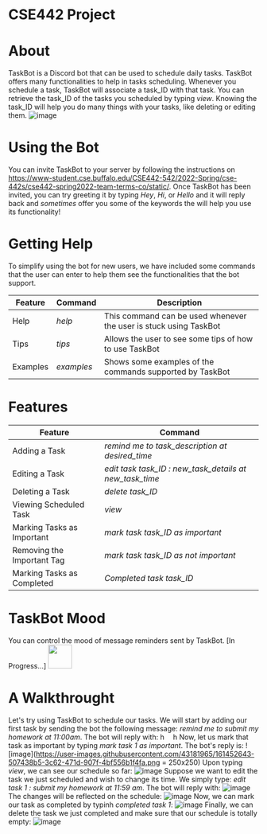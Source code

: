 # CSE442 Project

# **About**
TaskBot is a Discord bot that can be used to schedule daily tasks. TaskBot offers many functionalities to help in tasks scheduling. Whenever you schedule a task, TaskBot
will associate a task_ID with that task. You can retrieve the task_ID of the tasks you scheduled by typing *view*. Knowing the task_ID will help you do many things with 
your tasks, like deleting or editing them. 
![image](https://user-images.githubusercontent.com/43181965/161441175-a41d4a3d-bfd9-4864-b452-45843af50e18.png)

# **Using the Bot**
You can invite TaskBot to your server by following the instructions on https://www-student.cse.buffalo.edu/CSE442-542/2022-Spring/cse-442s/cse442-spring2022-team-terms-co/static/. Once TaskBot has been invited, you can try greeting it by typing *Hey*, *Hi*, or *Hello* and it will reply back and *sometimes* offer you some of the keywords the will help you use its functionality! 

# **Getting Help**
To simplify using the bot for new users, we have included some commands that the user can enter to help them see the functionalities that the bot support.

|    Feature    |    Command    |                           Description                              |
| ------------- | ------------- | ------------------------------------------------------------------ |             
| Help          |  *help*       | This command can be used whenever the user is stuck using TaskBot  |          
| Tips          |  *tips*       | Allows the user to see some tips of how to use TaskBot             |            
| Examples      |  *examples*   | Shows some examples of the commands supported by TaskBot           |       

# **Features**

|           Feature          |                        Command                            |         
| -------------------------- | --------------------------------------------------------- |              
| Adding a Task              |  *remind me to task_description at desired_time*          |      
| Editing a Task             |  *edit task task_ID : new_task_details at new_task_time*  |              
| Deleting a Task            |  *delete task_ID*                                         |     
| Viewing Scheduled Task     |  *view*                                                   |
| Marking Tasks as Important |  *mark task task_ID as important*                         |
| Removing the Important Tag |  *mark task task_ID as not important*                     |
| Marking Tasks as Completed |  *Completed task task_ID*                                 |


# **TaskBot Mood**

You can control the mood of message reminders sent by TaskBot. [In Progress...]
<img src="https://github.com/favicon.ico" width="48">

# **A Walkthrought**
Let's try using TaskBot to schedule our tasks. We will start by adding our first task by sending the bot the following message: *remind me to submit my homework at 
11:00am*. The bot will reply with:
h</b>
<img stc = "https://user-images.githubusercontent.com/43181965/161452607-29550cdb-6700-471b-b938-f8972e579344.png" width = 10>
h</b>
Now, let us mark that task as important by typing *mark task 1 as important*. The bot's reply is:
![image](https://user-images.githubusercontent.com/43181965/161452643-507438b5-3c62-471d-907f-4bf556b1f4fa.png = 250x250)
Upon typing *view*, we can see our schedule so far:
![image](https://user-images.githubusercontent.com/43181965/161452660-c97bca8e-b178-40a2-bb4f-f6dccbbc8b7b.png)
Suppose we want to edit the task we just scheduled and wish to change its time. We simply type: *edit task 1 : submit my homework at 11:59 am*. The bot will reply with:
![image](https://user-images.githubusercontent.com/43181965/161452737-77efbf6b-8806-4302-8f44-afad4fb29b7a.png)
The changes will be reflected on the schedule:
![image](https://user-images.githubusercontent.com/43181965/161452758-a5367872-76df-4b9a-9751-08b533b7256f.png)
Now, we can mark our task as completed by typinh *completed task 1*:
![image](https://user-images.githubusercontent.com/43181965/161452804-fb1c555e-691b-41e1-adea-618b3092d764.png)
Finally, we can delete the task we just completed and make sure that our schedule is totally empty:
![image](https://user-images.githubusercontent.com/43181965/161452854-388715d1-b883-4990-8c9a-89582cb6b264.png)



